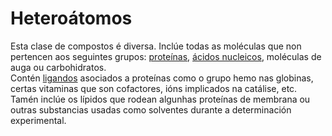 # Heteroátomos
Esta clase de compostos é diversa. Inclúe todas as moléculas que non pertencen aos seguintes grupos: [proteínas](lexicon-protein), [ácidos nucleicos](lexicon-nucleic), moléculas de auga ou carbohidratos.  
Contén [ligandos](lexicon-ligand) asociados a proteínas como o grupo hemo nas globinas, certas vitaminas que son cofactores, ións implicados na catálise, etc.  
Tamén inclúe os lípidos que rodean algunhas proteínas de membrana ou outras substancias usadas como solventes durante a determinación experimental.
